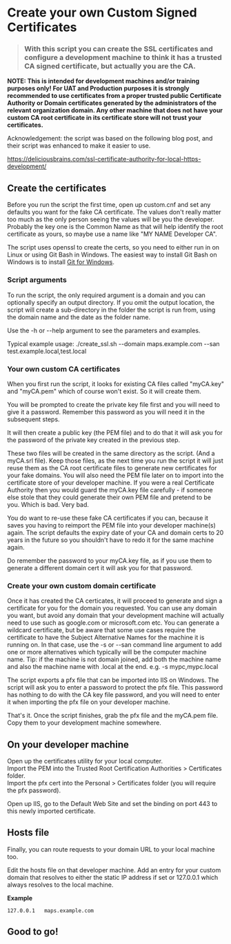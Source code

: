 # Create your own Custom Signed Certificates

> ### With this script you can create the SSL certificates and configure a development machine to think it has a trusted CA signed certificate, but actually you are the CA.  

**NOTE: This is intended for development machines and/or training purposes only! For UAT and Production purposes it is strongly recommended to use certificates from a proper trusted public Certificate Authority or Domain certificates generated by the administrators of the relevant organization domain. Any other machine that does not have your custom CA root certificate in its certificate store will not trust your certificates.**  

Acknowledgement: the script was based on the following blog post, and their script was enhanced to make it easier to use.

https://deliciousbrains.com/ssl-certificate-authority-for-local-https-development/

## Create the certificates  

Before you run the script the first time, open up custom.cnf and set any defaults you want for the fake CA certificate. The values don't really matter too much as the only person seeing the values will be you the developer. Probably the key one is the Common Name as that will help identify the root certificate as yours, so maybe use a name like "MY NAME Developer CA".

The script uses openssl to create the certs, so you need to either run in on Linux or using Git Bash in Windows. The easiest way to install Git Bash on Windows is to install [Git for Windows](https://gitforwindows.org/).

### Script arguments  

To run the script, the only required argument is a domain and you can optionally specify an output directory. If you omit the output location, the script will create a sub-directory in the folder the script is run from, using the domain name and the date as the folder name.

Use the -h or --help argument to see the parameters and examples.

Typical example usage:
./create_ssl.sh --domain maps.example.com --san test.example.local,test.local

### Your own custom CA certificates

When you first run the script, it looks for existing CA files called "myCA.key" and "myCA.pem" which of course won't exist. So it will create them.

You will be prompted to create the private key file first and you will need to give it a password. Remember this password as you will need it in the subsequent steps.

It will then create a public key (the PEM file) and to do that it will ask you for the password of the private key created in the previous step.

These two files will be created in the same directory as the script. (And a myCA.srl file). Keep those files, as the next time you run the script it will just reuse them as the CA root certificate files to generate new certificates for your fake domains. You will also need the PEM file later on to import into the certificate store of your developer machine. If you were a real Certificate Authority then you would guard the myCA.key file carefully - if someone else stole that they could generate their own PEM file and pretend to be you. Which is bad. Very bad.  

You do want to re-use these fake CA certificates if you can, because it saves you having to reimport the PEM file into your developer machine(s) again. The script defaults the expiry date of your CA and domain certs to 20 years in the future so you shouldn't have to redo it for the same machine again.

Do remember the password to your myCA.key file, as if you use them to generate a different domain cert it will ask you for that password.

### Create your own custom domain certificate

Once it has created the CA certicates, it will proceed to generate and sign a certificate for you for the domain you requested. You can use any domain you want, but avoid any domain that your development machine will actually need to use such as google.com or microsoft.com etc. You can generate a wildcard certificate, but be aware that some use cases require the certificate to have the Subject Alternative Names for the machine it is running on. In that case, use the -s or --san command line argument to add one or more alternatives which typically will be the computer machine name. Tip: if the machine is not domain joined, add both the machine name and also the machine name with .local at the end. e.g. -s mypc,mypc.local

The script exports a pfx file that can be imported into IIS on Windows. The script will ask you to enter a password to protect the pfx file. This password has nothing to do with the CA key file password, and you will need to enter it when importing the pfx file on your developer machine.

That's it. Once the script finishes, grab the pfx file and the myCA.pem file. Copy them to your development machine somewhere.

## On your developer machine  

Open up the certificates utility for your local computer.  
Import the PEM into the Trusted Root Certification Authorities > Certificates folder.  
Import the pfx cert into the Personal > Certificates folder (you will require the pfx password).

Open up IIS, go to the Default Web Site and set the binding on port 443 to this newly imported certificate.

## Hosts file  

Finally, you can route requests to your domain URL to your local machine too. 

Edit the hosts file on that developer machine. Add an entry for your custom domain that resolves to either the static IP address if set or 127.0.0.1 which always resolves to the local machine.

**Example**  
```
127.0.0.1   maps.example.com
```

## Good to go!  
